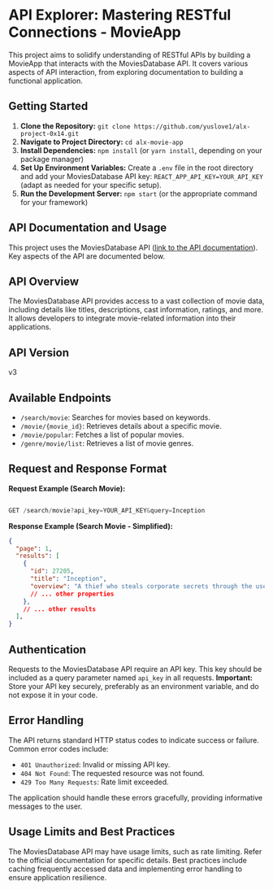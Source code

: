 # API Explorer: Mastering RESTful Connections - MovieApp

This project aims to solidify understanding of RESTful APIs by building a MovieApp that interacts with the MoviesDatabase API.  It covers various aspects of API interaction, from exploring documentation to building a functional application.

## Getting Started

1. **Clone the Repository:** `git clone https://github.com/yuslove1/alx-project-0x14.git`
2. **Navigate to Project Directory:** `cd alx-movie-app`
3. **Install Dependencies:** `npm install` (or `yarn install`, depending on your package manager)
4. **Set Up Environment Variables:** Create a `.env` file in the root directory and add your MoviesDatabase API key: `REACT_APP_API_KEY=YOUR_API_KEY` (adapt as needed for your specific setup).
5. **Run the Development Server:** `npm start` (or the appropriate command for your framework)

## API Documentation and Usage

This project uses the MoviesDatabase API ([link to the API documentation](https://developer.themoviedb.org/reference/intro/getting-started)).  Key aspects of the API are documented below.

## API Overview

The MoviesDatabase API provides access to a vast collection of movie data, including details like titles, descriptions, cast information, ratings, and more. It allows developers to integrate movie-related information into their applications.

## API Version

v3

## Available Endpoints

* `/search/movie`: Searches for movies based on keywords.
* `/movie/{movie_id}`: Retrieves details about a specific movie.
* `/movie/popular`:  Fetches a list of popular movies.
* `/genre/movie/list`: Retrieves a list of movie genres.



## Request and Response Format

**Request Example (Search Movie):**

```typescript

GET /search/movie?api_key=YOUR_API_KEY&query=Inception

```

**Response Example (Search Movie - Simplified):**

```json
{
  "page": 1,
  "results": [
    {
      "id": 27205,
      "title": "Inception",
      "overview": "A thief who steals corporate secrets through the use of dream-sharing technology is given the inverse task of planting an idea into the mind of a CEO.",
      // ... other properties
    },
    // ... other results
  ],
}

```

## Authentication

Requests to the MoviesDatabase API require an API key.  This key should be included as a query parameter named `api_key` in all requests.  **Important:**  Store your API key securely, preferably as an environment variable, and do not expose it in your code.

## Error Handling

The API returns standard HTTP status codes to indicate success or failure.  Common error codes include:

* `401 Unauthorized`:  Invalid or missing API key.
* `404 Not Found`: The requested resource was not found.
* `429 Too Many Requests`: Rate limit exceeded.

The application should handle these errors gracefully, providing informative messages to the user.

## Usage Limits and Best Practices

The MoviesDatabase API may have usage limits, such as rate limiting.  Refer to the official documentation for specific details.  Best practices include caching frequently accessed data and implementing error handling to ensure application resilience.